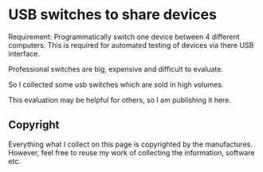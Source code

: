 # USB switches to share devices


Requirement: Programmatically switch one device between 4 different computers.
This is required for automated testing of devices via there USB interface.

Professional switches are big, expensive and difficult to evaluate.

So I collected some usb switches which are sold in high volumes.

This evaluation may be helpful for others, so I am publishing it here.

## Copyright

Everything what I collect on this page is copyrighted by the manufactures. However, feel free to reuse my work of collecting the information, software etc.
